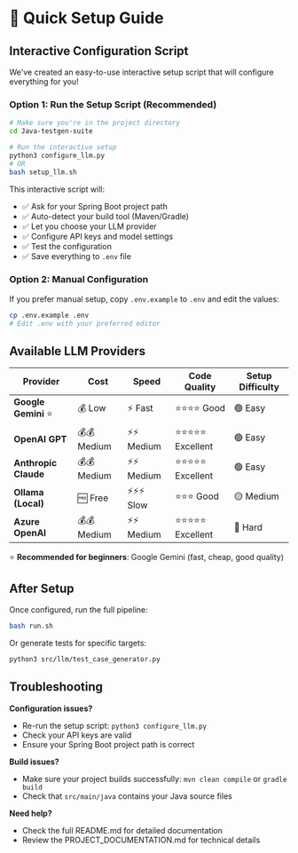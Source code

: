 # 🚀 Quick Setup Guide

## Interactive Configuration Script

We've created an easy-to-use interactive setup script that will configure everything for you!

### Option 1: Run the Setup Script (Recommended)

```bash
# Make sure you're in the project directory
cd Java-testgen-suite

# Run the interactive setup
python3 configure_llm.py
# OR
bash setup_llm.sh
```

This interactive script will:
- ✅ Ask for your Spring Boot project path
- ✅ Auto-detect your build tool (Maven/Gradle)
- ✅ Let you choose your LLM provider
- ✅ Configure API keys and model settings
- ✅ Test the configuration
- ✅ Save everything to `.env` file

### Option 2: Manual Configuration

If you prefer manual setup, copy `.env.example` to `.env` and edit the values:

```bash
cp .env.example .env
# Edit .env with your preferred editor
```

## Available LLM Providers

| Provider | Cost | Speed | Code Quality | Setup Difficulty |
|----------|------|-------|--------------|------------------|
| **Google Gemini** ⭐ | 💰 Low | ⚡ Fast | ⭐⭐⭐⭐ Good | 🟢 Easy |
| **OpenAI GPT** | 💰💰 Medium | ⚡⚡ Medium | ⭐⭐⭐⭐⭐ Excellent | 🟢 Easy |
| **Anthropic Claude** | 💰💰 Medium | ⚡⚡ Medium | ⭐⭐⭐⭐⭐ Excellent | 🟢 Easy |
| **Ollama (Local)** | 🆓 Free | ⚡⚡⚡ Slow | ⭐⭐⭐ Good | 🟡 Medium |
| **Azure OpenAI** | 💰💰 Medium | ⚡⚡ Medium | ⭐⭐⭐⭐⭐ Excellent | 🔴 Hard |

⭐ **Recommended for beginners**: Google Gemini (fast, cheap, good quality)

## After Setup

Once configured, run the full pipeline:

```bash
bash run.sh
```

Or generate tests for specific targets:

```bash
python3 src/llm/test_case_generator.py
```

## Troubleshooting

**Configuration issues?**
- Re-run the setup script: `python3 configure_llm.py`
- Check your API keys are valid
- Ensure your Spring Boot project path is correct

**Build issues?**
- Make sure your project builds successfully: `mvn clean compile` or `gradle build`
- Check that `src/main/java` contains your Java source files

**Need help?** 
- Check the full README.md for detailed documentation
- Review the PROJECT_DOCUMENTATION.md for technical details
